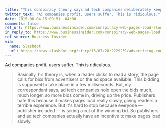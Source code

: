 ```yaml
---
title: "This conspiracy theory says ad tech companies deliberately keep web pages loading slow because they make more money that way"
twitter_text: "Ad companies profit, users suffer. This is ridiculous."
date: 2015-08-04 15:09:51 -04:00
comments: false
ref_url: https://www.businessinsider.com/conspiracy-web-pages-load-slowly-because-they-make-more-money-that-way-2015-7
in_reply_to: https://www.businessinsider.com/conspiracy-web-pages-load-slowly-because-they-make-more-money-that-way-2015-7
ref_source: Business Insider
via:
  name: Slashdot
  url: https://news.slashdot.org/story/15/07/28/2229259/advertising-companies-accused-of-deliberately-slowing-page-load-times-for-profit
---
```


Ad companies profit, users suffer. This is ridiculous.

> Basically, his theory is, when a reader clicks to read a story, the page calls for bids from advertisers on the ad space available. This bidding is supposed to take place in a few milliseconds. But, my correspondent says, ad tech companies hold open the bids much, much longer, so more bids come in, driving up the price. Publishers hate this because it makes pages load really slowly, giving readers a terrible experience. But it's hard to stop because everyone — publisher included — is taking a cut of the winning bid. So publishers and ad tech companies actually have an incentive to make pages load slowly.